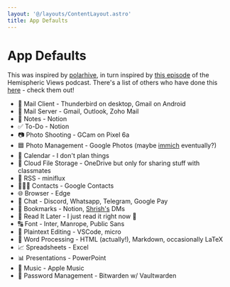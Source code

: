 ```yaml
---
layout: '@/layouts/ContentLayout.astro'
title: App Defaults
---
```


# App Defaults

This was inspired by [polarhive](https://polarhive.net/blog/app-defaults), in turn inspired by [this episode](https://listen.hemisphericviews.com/097) of the Hemispheric Views podcast. There's a list of others who have done this [here](https://defaults.rknight.me/) - check them out!

- 📨 Mail Client - Thunderbird on desktop, Gmail on Android
- 📮 Mail Server - Gmail, Outlook, Zoho Mail
- 📝 Notes - Notion
- ✅ To-Do - Notion
- 📷 Photo Shooting - GCam on Pixel 6a
- 🟦 Photo Management - Google Photos (maybe [immich](https://github.com/immich-app/immich) eventually?)
- 📆 Calendar - I don't plan things
- 📁 Cloud File Storage - OneDrive but only for sharing stuff with classmates
- 📖 RSS - miniflux
- 🙍🏻‍♂️ Contacts - Google Contacts
- 🌐 Browser - Edge
- 💬 Chat - Discord, Whatsapp, Telegram, Google Pay
- 🔖 Bookmarks - Notion, [Shrish's](https://shrishdeshpande.com) DMs
- 📑 Read It Later - I just read it right now 💪
- 🔠 Font - Inter, Manrope, Public Sans
- 📝 Plaintext Editing - VSCode, micro
- 📜 Word Processing - HTML (actually!), Markdown, occasionally LaTeX
- 📈 Spreadsheets - Excel
- 📊 Presentations - PowerPoint
- 🎵 Music - Apple Music
- 🔐 Password Management - Bitwarden w/ Vaultwarden
